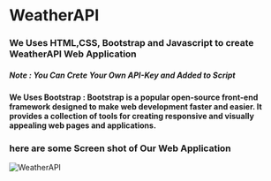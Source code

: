# WeatherAPI
### We Uses HTML,CSS, Bootstrap and Javascript to create WeatherAPI Web Application 
##### Note : You Can Crete Your Own API-Key and Added to Script
#### We Uses Bootstrap : Bootstrap is a popular open-source front-end framework designed to make web development faster and easier. It provides a collection of tools for creating responsive and visually appealing web pages and applications.

### here are some Screen shot  of Our Web Application
![WeatherAPI](https://github.com/user-attachments/assets/fb2b3110-f444-447f-9237-71c00806fe27)
